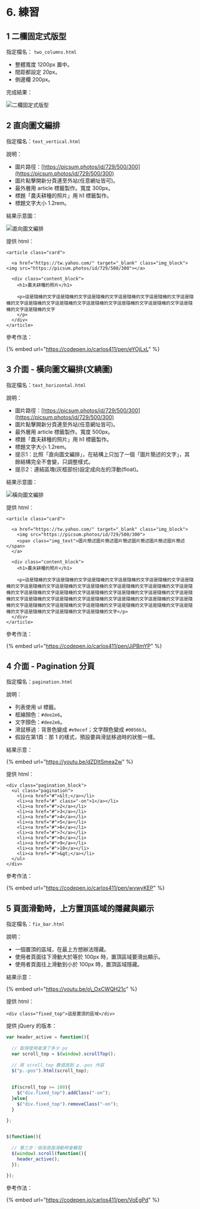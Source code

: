 # 6. 練習

## 1 二欄固定式版型

指定檔名： `two_columns.html` 

* 整體寬度 1200px 置中。
* 間距都設定 20px。
* 側邊欄 200px。

完成結果：

![&#x4E8C;&#x6B04;&#x56FA;&#x5B9A;&#x5F0F;&#x7248;&#x578B;](.gitbook/assets/er-lan-gu-ding-shi-ban-xing-jie-guo.png)

## 2 直向圖文編排

指定檔名：`text_vertical.html`

說明：

* 圖片路徑：[https://picsum.photos/id/729/500/300](https://picsum.photos/id/729/500/300)
* 圖片點擊開新分頁連至外站\(任意網址皆可\)。
* 最外層用 article 標籤製作。寬度 300px。
* 標題「農夫耕種的照片」用 h1 標籤製作。
* 標題文字大小 1.2rem。

結果示意圖：

![&#x76F4;&#x5411;&#x5716;&#x6587;&#x7DE8;&#x6392;](.gitbook/assets/general_text1.png)

提供 html：

```markup
<article class="card">
  
  <a href="https://tw.yahoo.com/" target="_blank" class="img_block"><img src="https://picsum.photos/id/729/500/300"></a>
  
  <div class="content_block">
    <h1>農夫耕種的照片</h1>

    <p>這是隨機的文字這是隨機的文字這是隨機的文字這是隨機的文字這是隨機的文字這是隨機的文字這是隨機的文字這是隨機的文字這是隨機的文字這是隨機的文字這是隨機的文字這是隨機的文字這是隨機的文字
    </p>
  </div>
</article>
```

參考作法：

{% embed url="https://codepen.io/carlos411/pen/eYOjLxL" %}



## 3 介面 - 橫向圖文編排\(文繞圖\)

指定檔名：`text_horizontal.html`

說明：

* 圖片路徑：[https://picsum.photos/id/729/500/300](https://picsum.photos/id/729/500/300)
* 圖片點擊開新分頁連至外站\(任意網址皆可\)。
* 最外層用 article 標籤製作。寬度 500px。
* 標題「農夫耕種的照片」用 h1 標籤製作。
* 標題文字大小 1.2rem。
* 提示1：比照「直向圖文編排」，在結構上只加了一個「圖片簡述的文字」，其餘結構完全不會變，只調整樣式。
* 提示2：連結區塊\(灰框部份\)設定成向左的浮動\(float\)。

結果示意圖：

![&#x6A6B;&#x5411;&#x5716;&#x6587;&#x7DE8;&#x6392;](.gitbook/assets/text_horizontal.png)

提供 html：

```markup
<article class="card">
  
  <a href="https://tw.yahoo.com/" target="_blank" class="img_block">
    <img src="https://picsum.photos/id/729/500/300">
    <span class="img_text">圖片簡述圖片簡述圖片簡述圖片簡述圖片簡述圖片簡述</span>
  </a>
  
  <div class="content_block">
    <h1>農夫耕種的照片</h1>

    <p>這是隨機的文字這是隨機的文字這是隨機的文字這是隨機的文字這是隨機的文字這是隨機的文字這是隨機的文字這是隨機的文字這是隨機的文字這是隨機的文字這是隨機的文字這是隨機的文字這是隨機的文字這是隨機的文字這是隨機的文字這是隨機的文字這是隨機的文字這是隨機的文字這是隨機的文字這是隨機的文字這是隨機的文字這是隨機的文字這是隨機的文字這是隨機的文字這是隨機的文字這是隨機的文字這是隨機的文字這是隨機的文字這是隨機的文字這是隨機的文字這是隨機的文字這是隨機的文字這是隨機的文字</p>
  </div>
</article>
```

參考作法：

{% embed url="https://codepen.io/carlos411/pen/JjPBmYP" %}



## 4 介面 - Pagination 分頁

指定檔名：`pagination.html`

說明：

* 列表使用 ul 標籤。
* 框線顏色：`#dee2e6`。
* 文字顏色：`#dee2e6`。
* 滑鼠移過：背景色變成 `#e9ecef`；文字顏色變成 `#0056b3`。
* 假設在第1頁：那 1 的樣式，預設要與滑鼠移過時的狀態一樣。

結果示意：

{% embed url="https://youtu.be/dZDItSmea2w" %}

提供 html：

```markup
<div class="pagination_block">
  <ul class="pagination">
    <li><a href="#">&lt;</a></li>
    <li><a href="#" class="-on">1</a></li>
    <li><a href="#">2</a></li>
    <li><a href="#">3</a></li>
    <li><a href="#">4</a></li>
    <li><a href="#">5</a></li>
    <li><a href="#">6</a></li>
    <li><a href="#">7</a></li>
    <li><a href="#">8</a></li>
    <li><a href="#">9</a></li>
    <li><a href="#">10</a></li>
    <li><a href="#">&gt;</a></li>
  </ul>
</div>
```

參考作法：

{% embed url="https://codepen.io/carlos411/pen/wvwyKEP" %}



## 5 頁面滑動時，上方置頂區域的隱藏與顯示

指定檔名：`fix_bar.html`

說明：

* 一個置頂的區域，在最上方想辦法隱藏。
* 使用者頁面往下滑動大於等於 100px 時，置頂區域要滑出顯示。
* 使用者頁面往上滑動到小於 100px 時，置頂區域隱藏。

結果示意：

{% embed url="https://youtu.be/o\_OxCWQH21c" %}

提供 html：

```markup
<div class="fixed_top">這是置頂的區域</div>
```

提供 jQuery 的版本：

```javascript
var header_active = function(){
  
  // 取得使用者滑了多少 px
  var scroll_top = $(window).scrollTop();
  
  // 將 scroll_top 數值放到 p.-pos 內容
  $("p.-pos").html(scroll_top);
  
  
  if(scroll_top >= 100){
    $("div.fixed_top").addClass("-on");
  }else{
    $("div.fixed_top").removeClass("-on");
  }
  
};


$(function(){
  
  // 第三步：偵測頁面滑動時會觸發
  $(window).scroll(function(){
    header_active();
  });
  
});
```

參考作法：

{% embed url="https://codepen.io/carlos411/pen/VoEgPd" %}



